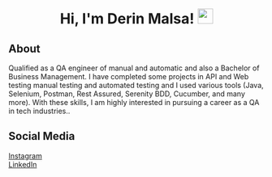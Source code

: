 <h1 align="center">
Hi, I'm Derin Malsa!
<img src="https://media.giphy.com/media/hvRJCLFzcasrR4ia7z/giphy.gif" width="30">
	</a>
</h1>
 
 ## About 
Qualified as a QA engineer of manual and automatic and also a Bachelor of Business Management. 
I have completed some projects in API and Web testing manual testing and automated testing and I used various tools (Java, Selenium, Postman, Rest Assured, Serenity BDD, Cucumber, and many more). 
With these skills, I am highly interested in pursuing a career as a QA in tech industries..

## Social Media
[Instagram](https://www.instagram.com/d_malsa) <br>
[LinkedIn](https://www.linkedin.com/in/derin-malsa) <br>
